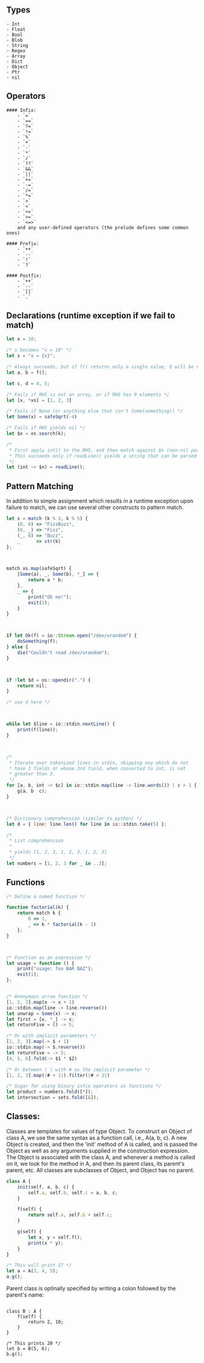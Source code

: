 ## Types

    - Int
    - Float
    - Bool
    - Blob
    - String
    - Regex
    - Array
    - Dict
    - Object
    - Ptr
    - nil

## Operators

    #### Infix:
        - `=`
        - `==`
        - `?=`
        - `!=`
        - `%`
        - `+`
        - `-`
        - `*`
        - `/`
        - `??`
        - `&&`
        - `||`
        - `+=`
        - `-=`
        - `/=`
        - `*=`
        - `>`
        - `<`
        - `<=`
        - `>=`
        - `<=>`
        and any user-defined operators (the prelude defines some common ones)

    #### Prefix:
        - `++`
        - `--`
        - `!`
        - `?`

    #### Postfix:
        - `++`
        - `--`
        - `[]`
        - `.`

## Declarations (runtime exception if we fail to match)

```js
let x = 10;

/* s becomes "x = 10" */
let s = "x = {x}";

/* Always succeeds, but if f() returns only a single value, b will be nil */
let a, b = f();

let c, d = 4, 5;

/* Fails if RHS is not an array, or if RHS has 0 elements */
let [x, *xs] = [1, 2, 3]

/* Fails if None (or anything else that isn't Some(something)) */
let Some(x) = safeSqrt(-4) 

/* Fails if RHS yields nil */
let $x = xs.search(k);

/*
 * First apply int() to the RHS, and then match against $n (non-nil pattern).
 * This succeeds only if readLine() yields a string that can be parsed as an int.
 */
let (int ~> $n) = readLine();
```

## Pattern Matching

In addition to simple assignment which results in a runtime exception
upon failure to match, we can use several other constructs to pattern
match.

```js
let s = match (k % 3, k % 5) {
    (0, 0) => "FizzBuzz",
    (0, _) => "Fizz",
    (_, 0) => "Buzz",
    _      => str(k)
};



match xs.map(safeSqrt) {
    [Some(a), _, Some(b), *_] => {
        return a * b;
    },
    _ => {
        print("Oh no!");
        exit(1);
    }
}



if let Ok(f) = io::Stream.open("/dev/urandom") {
    doSomething(f);
} else {
    die("Couldn't read /dev/urandom");
}



if !let $d = os::opendir(".") {
    return nil;
}

/* use d here */



while let $line = io::stdin.nextLine() {
    print(f(line));
}



/*
 * Iterate over tokenized lines in stdin, skipping any which do not
 * have 3 fields or whose 3rd field, when converted to int, is not
 * greater than 3.
 */
for [a, b, int ~> $c] in io::stdin.map(line -> line.words()) | c > 3 {
    g(a, b  c);
}



/* Dictionary comprehension (similar to python) */
let d = { line: line.len() for line in io::stdin.take(5) };

/*
 * List comprehension
 *
 * yields [1, 2, 3, 1, 2, 3, 1, 2, 3]
 */
let numbers = [1, 2, 3 for _ in ..3];
```


## Functions

```js
/* Define a named function */

function factorial(k) {
    return match k {
        0 => 1,
        _ => k * factorial(k - 1)
    };
}



/* Function as an expression */
let usage = function () {
    print("usage: foo BAR BAZ");
    exit(1);
};


/* Anonymous arrow function */
[1, 2, 3].map(x -> x + 1)
io::stdin.map(line -> line.reverse())
let unwrap = Some(x) -> x;
let first = [x, *_] -> x;
let returnFive = () -> 5;

/* Or with implicit parameters */
[1, 2, 3].map(-> $ + 1)
io::stdin.map(-> $.reverse())
let returnFive = -> 5;
[4, 5, 6].fold(-> $1 * $2)

/* Or between | | with # as the implicit parameter */
[1, 2, 3].map(|# + 1|).filter(|# > 2|)

/* Sugar for using binary infix operators as functions */
let product = numbers.fold([*]);
let intersection = sets.fold([&]);
```


## Classes:

Classes are templates for values of type Object. To construct an Object
of class A, we use the same syntax as a function call, i.e., A(a, b, c).
A new Object is created, and then the 'init' method of A is called, and
is passed the Object as well as any arguments supplied in the construction
expression. The Object is associated with the class A, and whenever a method
is called on it, we look for the method in A, and then its parent class, its
parent's parent, etc. All classes are subclasses of Object, and Object has no
parent.

```js
class A {
    init(self, a, b, c) {
        self.a, self.b, self.c = a, b, c;
    }

    f(self) {
        return self.a, self.b + self.c;
    }

    g(self) {
        let x, y = self.f();
        print(x * y);
    }
}

/* This will print 27 */
let a = A(3, 4, 5);
a.g();


```

Parent class is optinally specified by writing a colon followed by
the parent's name:

```

class B : A {
    f(self) {
        return 2, 10;
    }
}

/* This prints 20 */
let b = B(5, 6);
b.g();
```
